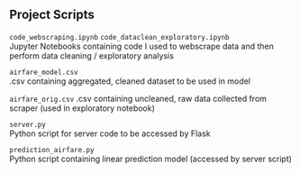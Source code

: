 ## Project Scripts

`code_webscraping.ipynb` `code_dataclean_exploratory.ipynb`  
Jupyter Notebooks containing code I used to webscrape data and then perform data cleaning / exploratory analysis

`airfare_model.csv`  
.csv containing aggregated, cleaned dataset to be used in model  

`airfare_orig.csv`
.csv containing uncleaned, raw data collected from scraper (used in exploratory notebook)

`server.py`  
Python script for server code to be accessed by Flask

`prediction_airfare.py`  
Python script containing linear prediction model (accessed by server script)  
